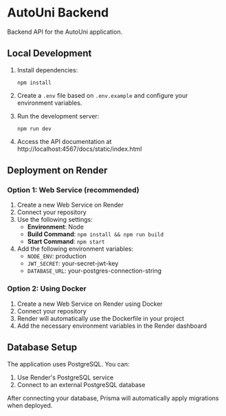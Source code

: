 # AutoUni Backend

Backend API for the AutoUni application.

## Local Development

1. Install dependencies:

   ```
   npm install
   ```

2. Create a `.env` file based on `.env.example` and configure your environment variables.

3. Run the development server:

   ```
   npm run dev
   ```

4. Access the API documentation at http://localhost:4567/docs/static/index.html

## Deployment on Render

### Option 1: Web Service (recommended)

1. Create a new Web Service on Render
2. Connect your repository
3. Use the following settings:
   - **Environment**: Node
   - **Build Command**: `npm install && npm run build`
   - **Start Command**: `npm start`
4. Add the following environment variables:
   - `NODE_ENV`: production
   - `JWT_SECRET`: your-secret-jwt-key
   - `DATABASE_URL`: your-postgres-connection-string

### Option 2: Using Docker

1. Create a new Web Service on Render using Docker
2. Connect your repository
3. Render will automatically use the Dockerfile in your project
4. Add the necessary environment variables in the Render dashboard

## Database Setup

The application uses PostgreSQL. You can:

1. Use Render's PostgreSQL service
2. Connect to an external PostgreSQL database

After connecting your database, Prisma will automatically apply migrations when deployed.
